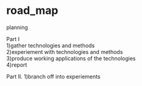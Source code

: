 # road_map
planning

Part I  
1)gather technologies and methods   
2)experiement with technologies and methods  
3)produce working applications of the technologies  
4)report  
  
Part II. 
1)branch off into experiements 
